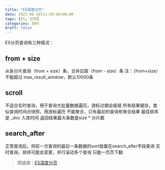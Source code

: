 ```yaml
---
title: "ES深度分页"
date: 2022-06-26T11:59:58+08:00
tags: [ES, 分页]
categories: 资料
draft: false
---
```


ES分页查询有三种情况：

## from + size

从各分片查询（from + size）条，合并后取（from - size）条
注：（from+size）不能超过 max_result_window，默认10000条

## scroll

不适合实时查询，用于查询大批量数据遍历，游标过期会报错
所有结果缓存，类似查询时间点快照，用游标遍历
不能聚合，只有最初的查询有聚合结果
最佳排序是 _doc 入库时间
返回结果最大条数是size * 分片数

## search_after

正常查询后，将前一次查询的最后一条数据的sort放置在search_after字段查询
实时查询，排序可能会变更，并行滚动多个查询
只能一页页下翻


> 原链接：[ES深度分页](/post/ES深度分页)